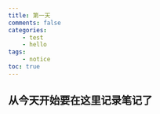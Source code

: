 ```yaml
---
title: 第一天
comments: false
categories: 
	- test
	- hello
tags: 
	- notice
toc: true
---
```

## 从今天开始要在这里记录笔记了
